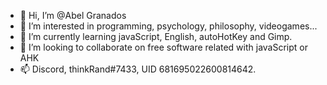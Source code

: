 - 👋 Hi, I’m @Abel Granados
- 👀 I’m interested in programming, psychology, philosophy, videogames...
- 🌱 I’m currently learning javaScript, English, autoHotKey and Gimp.
- 💞️ I’m looking to collaborate on free software related with javaScript or AHK
- 📫 Discord, thinkRand#7433, UID 681695022600814642.

<!---
thinkRand/thinkRand is a ✨ special ✨ repository because its `README.md` (this file) appears on your GitHub profile.
You can click the Preview link to take a look at your changes.
--->
